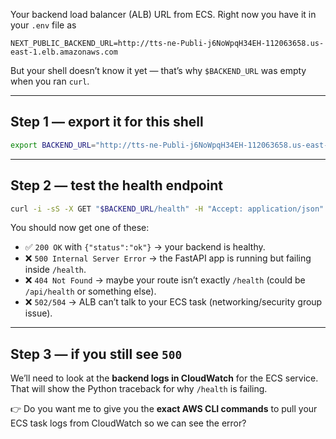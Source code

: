 Your backend load balancer (ALB) URL from ECS. Right now you have it in your `.env` file as

```
NEXT_PUBLIC_BACKEND_URL=http://tts-ne-Publi-j6NoWpqH34EH-112063658.us-east-1.elb.amazonaws.com
```

But your shell doesn’t know it yet — that’s why `$BACKEND_URL` was empty when you ran `curl`.

---

## Step 1 — export it for this shell

```bash
export BACKEND_URL="http://tts-ne-Publi-j6NoWpqH34EH-112063658.us-east-1.elb.amazonaws.com"
```

---

## Step 2 — test the health endpoint

```bash
curl -i -sS -X GET "$BACKEND_URL/health" -H "Accept: application/json" -v
```

You should now get one of these:

* ✅ `200 OK` with `{"status":"ok"}` → your backend is healthy.
* ❌ `500 Internal Server Error` → the FastAPI app is running but failing inside `/health`.
* ❌ `404 Not Found` → maybe your route isn’t exactly `/health` (could be `/api/health` or something else).
* ❌ `502/504` → ALB can’t talk to your ECS task (networking/security group issue).

---

## Step 3 — if you still see `500`

We’ll need to look at the **backend logs in CloudWatch** for the ECS service. That will show the Python traceback for why `/health` is failing.

👉 Do you want me to give you the **exact AWS CLI commands** to pull your ECS task logs from CloudWatch so we can see the error?
